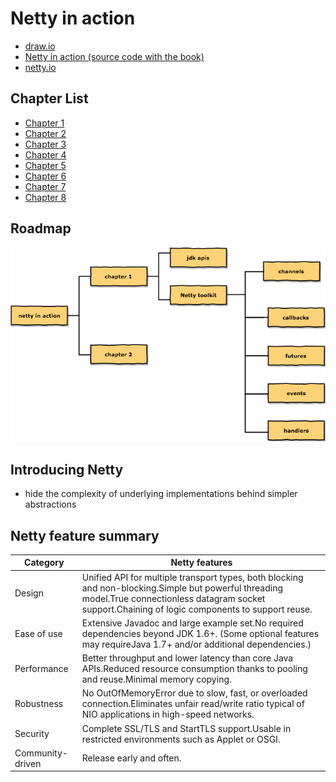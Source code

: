 # Netty in action

- [draw.io](draw.io/netty-in-action.xml)
- [Netty in action (source code with the book)](https://github.com/normanmaurer/netty-in-action)
- [netty.io](http://netty.io/)

## Chapter List

- [Chapter 1](netty-in-action-chapter-1.md)
- [Chapter 2](netty-in-action-chapter-2.md)
- [Chapter 3](netty-in-action-chapter-3.md)
- [Chapter 4](netty-in-action-chapter-4.md)
- [Chapter 5](netty-in-action-chapter-5.md)
- [Chapter 6](netty-in-action-chapter-6.md)
- [Chapter 7](netty-in-action-chapter-7.md)
- [Chapter 8](netty-in-action-chapter-8.md)

## Roadmap

![netty in action](images/netty-in-action.png)

## Introducing Netty

- hide the complexity of underlying implementations behind simpler abstractions

## Netty feature summary

Category         | Netty features
-----------------| ----------------
Design           | Unified API for multiple transport types, both blocking and non-blocking.Simple but powerful threading model.True connectionless datagram socket support.Chaining of logic components to support reuse.
Ease of use      | Extensive Javadoc and large example set.No required dependencies beyond JDK 1.6+. (Some optional features may requireJava 1.7+ and/or additional dependencies.)
Performance      | Better  throughput and lower latency than core Java APIs.Reduced resource consumption thanks to pooling and reuse.Minimal memory copying.
Robustness       | No OutOfMemoryError due to slow, fast, or overloaded connection.Eliminates unfair read/write ratio typical of NIO applications in high-speed networks.
Security         | Complete SSL/TLS and StartTLS support.Usable in restricted environments such as Applet or OSGI.
Community-driven | Release early and often.